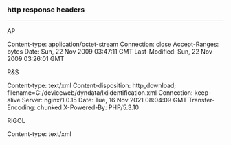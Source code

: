 
### http response headers

---

AP

Content-type: application/octet-stream
Connection: close
Accept-Ranges: bytes
Date: Sun, 22 Nov 2009 03:47:11 GMT
Last-Modified: Sun, 22 Nov 2009 03:26:01 GMT

R&S

Content-type: text/xml
Content-disposition: http_download; filename=C:/deviceweb/dyndata/lxiidentification.xml
Connection: keep-alive
Server: nginx/1.0.15
Date: Tue, 16 Nov 2021 08:04:09 GMT
Transfer-Encoding: chunked
X-Powered-By: PHP/5.3.10


RIGOL

Content-type: text/xml

